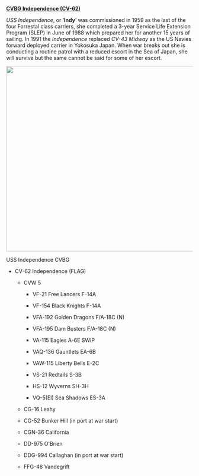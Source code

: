 **[CVBG Independence
(CV-62)](https://en.wikipedia.org/wiki/USS_Independence_(CV-62))**

*USS Independence*, or ‘**Indy**’ was commissioned in 1959 as the last
of the four Forrestal class carriers, she completed a 3-year Service
Life Extension Program (SLEP) in June of 1988 which prepared her for
another 15 years of sailing. In 1991 the *Independence* replaced *CV-43
Midway* as the US Navies forward deployed carrier in Yokosuka Japan.
When war breaks out she is conducting a routine patrol with a reduced
escort in the Sea of Japan, she will survive but the same cannot be said
for some of her escort.

<img src="/assets\images\nato\us\navy\carriers\independence\image1.png" style="width:6.5in;height:5.2in" />

USS Independence CVBG

-   CV-62 Independence (FLAG)

    -   CVW 5

        -   VF-21 Free Lancers F-14A

        -   VF-154 Black Knights F-14A

        -   VFA-192 Golden Dragons F/A-18C (N)

        -   VFA-195 Dam Busters F/A-18C (N)

        -   VA-115 Eagles A-6E SWIP

        -   VAQ-136 Gauntlets EA-6B

        -   VAW-115 Liberty Bells E-2C

        -   VS-21 Redtails S-3B

        -   HS-12 Wyverns SH-3H

        -   VQ-5(El) Sea Shadows ES-3A

    -   CG-16 Leahy

    -   CG-52 Bunker Hill (in port at war start)

    -   CGN-36 California

    -   DD-975 O'Brien

    -   DDG-994 Callaghan (in port at war start)

    -   FFG-48 Vandegrift

